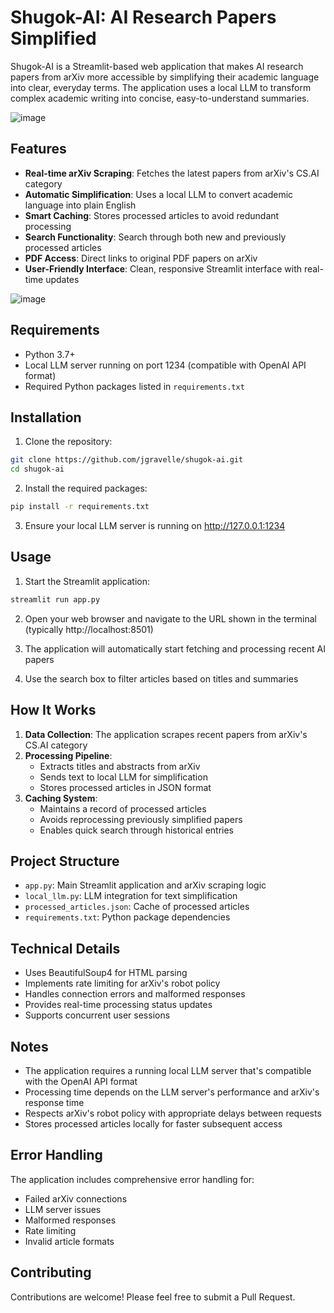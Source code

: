 # Shugok-AI: AI Research Papers Simplified

Shugok-AI is a Streamlit-based web application that makes AI research papers from arXiv more accessible by simplifying their academic language into clear, everyday terms. The application uses a local LLM to transform complex academic writing into concise, easy-to-understand summaries.

![image](https://github.com/user-attachments/assets/f321a8e0-6c04-41f9-8271-94ca24a2bd0d)


## Features

- **Real-time arXiv Scraping**: Fetches the latest papers from arXiv's CS.AI category
- **Automatic Simplification**: Uses a local LLM to convert academic language into plain English
- **Smart Caching**: Stores processed articles to avoid redundant processing
- **Search Functionality**: Search through both new and previously processed articles
- **PDF Access**: Direct links to original PDF papers on arXiv
- **User-Friendly Interface**: Clean, responsive Streamlit interface with real-time updates

![image](https://github.com/user-attachments/assets/a65f8757-c9d2-44d4-b6b1-b836cf159572)


## Requirements

- Python 3.7+
- Local LLM server running on port 1234 (compatible with OpenAI API format)
- Required Python packages listed in `requirements.txt`

## Installation

1. Clone the repository:
```bash
git clone https://github.com/jgravelle/shugok-ai.git
cd shugok-ai
```

2. Install the required packages:
```bash
pip install -r requirements.txt
```

3. Ensure your local LLM server is running on http://127.0.0.1:1234

## Usage

1. Start the Streamlit application:
```bash
streamlit run app.py
```

2. Open your web browser and navigate to the URL shown in the terminal (typically http://localhost:8501)

3. The application will automatically start fetching and processing recent AI papers

4. Use the search box to filter articles based on titles and summaries

## How It Works

1. **Data Collection**: The application scrapes recent papers from arXiv's CS.AI category
2. **Processing Pipeline**:
   - Extracts titles and abstracts from arXiv
   - Sends text to local LLM for simplification
   - Stores processed articles in JSON format
3. **Caching System**: 
   - Maintains a record of processed articles
   - Avoids reprocessing previously simplified papers
   - Enables quick search through historical entries

## Project Structure

- `app.py`: Main Streamlit application and arXiv scraping logic
- `local_llm.py`: LLM integration for text simplification
- `processed_articles.json`: Cache of processed articles
- `requirements.txt`: Python package dependencies

## Technical Details

- Uses BeautifulSoup4 for HTML parsing
- Implements rate limiting for arXiv's robot policy
- Handles connection errors and malformed responses
- Provides real-time processing status updates
- Supports concurrent user sessions

## Notes

- The application requires a running local LLM server that's compatible with the OpenAI API format
- Processing time depends on the LLM server's performance and arXiv's response time
- Respects arXiv's robot policy with appropriate delays between requests
- Stores processed articles locally for faster subsequent access

## Error Handling

The application includes comprehensive error handling for:
- Failed arXiv connections
- LLM server issues
- Malformed responses
- Rate limiting
- Invalid article formats

## Contributing

Contributions are welcome! Please feel free to submit a Pull Request.

